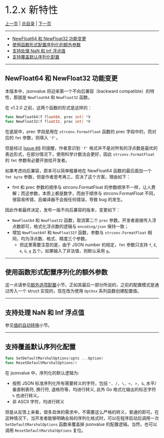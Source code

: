 
<font size=6>1.2.x 新特性</font>

[上一页](./15_1_13_new_feature.md) | [总目录](./README.md) | [下一页](./17_others.md)

---

- [NewFloat64 和 NewFloat32 功能变更](#newfloat64-和-newfloat32-功能变更)
- [使用函数形式配置序列化的额外参数](#使用函数形式配置序列化的额外参数)
- [支持处理 NaN 和 Inf 浮点值](#支持处理-nan-和-inf-浮点值)
- [支持覆盖默认序列化配置](#支持覆盖默认序列化配置)

---

## NewFloat64 和 NewFloat32 功能变更

本版本中，jsonvalue 将迎来第一个不向后兼容（backward compatible）的特性，那就是 `NewFloat64` 和 `NewFloat32` 函数。

在 v1.2.0 之前，这两个函数的形式是这样的：

```go
func NewFloat64(f float64, prec int) *V
func NewFloat32(f float32, prec int) *V
```

在底层中，prec 字段是用在 `strconv.FormatFloat` 函数的 prec 字段中的，而对应的 `fmt` 参数，则填入 `'f'`。

但是经过 [Issue #8](https://github.com/Andrew-M-C/go.jsonvalue/issues/8) 的提醒，作者意识到 `'f'` 格式并不是对所有的浮点数是最优的表达形式，在部分情况下，使用科学计数法会更好，因此 `strconv.FormatFloat` 的 `fmt` 参数有必要开放给开发者。

如果考虑向后兼容，原本可以简单粗暴地在 NewFloat64 函数的最后面加一个 `fmt byte` 参数，但是作者思考再三，否决了这个方案，理由如下：

- fmt 和 prec 参数的顺序与 strconv.FormatFloat 的参数顺序不一样，让人费解；而这参数，本质上都是数字，而由于顺序与 strconv.FormatFloat 不同，很容易传错，且编译器不会报任何错误，导致 bug 的发生。

因此作者最终决定，发布一版不向后兼容的版本，变更如下：

- `NewFloat64` 和 `NewFloat32` 函数，取消第二个 `prec` 参数。开发者直接传入浮点数即可，格式化浮点数的逻辑与 `encoding/json` 保持一致；
- 增加 `NewFloat64f` 和 `NewFloat32f` 函数，参数与 `strconv.FormatFloat` 相同，均为浮点数、格式、精度三个参数。
    - 但这里需要注意的是，由于 JSON number 的规定，`fmt` 参数只支持 `f`, `E`, `e`, `G`, `g` 五个。如果输入了非法值，则默认采用 `g`。

---

## 使用函数形式配置序列化的额外参数

这一点请参见[额外选项配置](./12_option.md)小节，正如其最后一部分所说的，之前的配置模式是通过传入一个 struct 实现的，现在改为使用 `OptXxx` 系列函数创建配置值。

---

## 支持处理 NaN 和 Inf 浮点值

参见[值的自动转换](./10_conversion.md)小节。

---

## 支持覆盖默认序列化配置

```go
func SetDefaultMarshalOptions(opts ...Option)
func ResetDefaultMarshalOptions()
```

在 jsonvalue 中，序列化的默认逻辑为:

- 按照 JSON 标准序列化所有需要转义的字符，包括 `", /, \, <, >, &`, 水平/垂直制表符, 换行符, 退格符等，均进行转义, 此外 Go 格式化输出的标志字符 `%` 也进行转义。
- 非 ASCII 字符，均进行转义

但是从反馈上来看，很多具体的需求中，不需要这么严格的转义，普通的即可。在这种情况下，当开发者能够明确全局的序列化格式时，可以在程序启动后调用一次 `SetDefaultMarshalOptions` 函数来覆盖掉 jsonvalue 的配置逻辑。当然，也可以调用 `ResetDefaultMarshalOptions` 复位。


